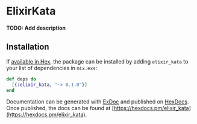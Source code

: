 # ElixirKata

**TODO: Add description**

## Installation

If [available in Hex](https://hex.pm/docs/publish), the package can be installed
by adding `elixir_kata` to your list of dependencies in `mix.exs`:

```elixir
def deps do
  [{:elixir_kata, "~> 0.1.0"}]
end
```

Documentation can be generated with [ExDoc](https://github.com/elixir-lang/ex_doc)
and published on [HexDocs](https://hexdocs.pm). Once published, the docs can
be found at [https://hexdocs.pm/elixir_kata](https://hexdocs.pm/elixir_kata).

